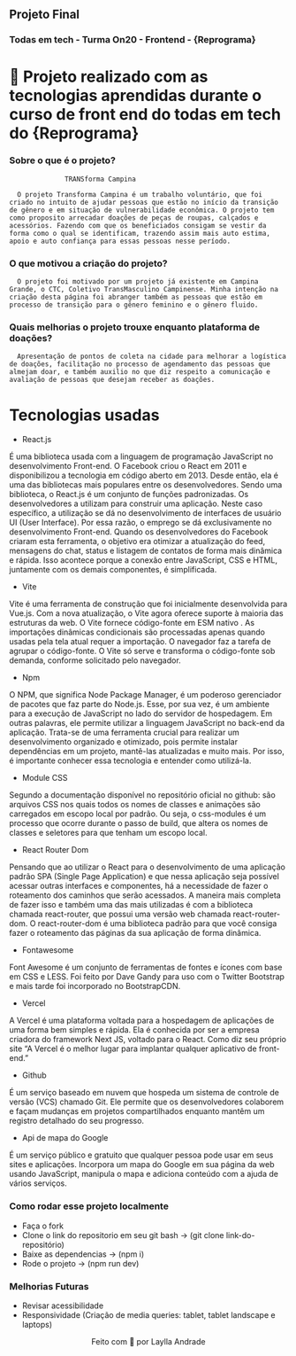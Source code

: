 ## Projeto Final
  ### Todas em tech - Turma On20 - Frontend - {Reprograma} 

# 🧠 Projeto realizado com as tecnologias aprendidas durante o curso de front end do todas em tech do {Reprograma}


### Sobre o que é o projeto?

                  TRANSforma Campina 

      O projeto Transforma Campina é um trabalho voluntário, que foi criado no intuito de ajudar pessoas que estão no início da transição de gênero e em situação de vulnerabilidade econômica. O projeto tem como proposito arrecadar doações de peças de roupas, calçados e acessórios. Fazendo com que os beneficiados consigam se vestir da forma como o qual se identificam, trazendo assim mais auto estima, apoio e auto confiança para essas pessoas nesse período.

### O que motivou a criação do projeto?
      O projeto foi motivado por um projeto já existente em Campina Grande, o CTC, Coletivo TransMasculino Campinense. Minha intenção na criação desta página foi abranger também as pessoas que estão em processo de transição para o gênero feminino e o gênero fluido. 

### Quais melhorias o projeto trouxe enquanto plataforma de doações?
      Apresentação de pontos de coleta na cidade para melhorar a logística de doações, facilitação no processo de agendamento das pessoas que almejam doar, e também auxilio no que diz respeito a comunicação e avaliação de pessoas que desejam receber as doações.

# Tecnologias usadas
 * React.js

É uma biblioteca usada com a linguagem de programação JavaScript no desenvolvimento Front-end. 
O Facebook criou o React em 2011 e disponibilizou a tecnologia em código aberto em 2013. Desde então, ela é uma das bibliotecas mais populares entre os desenvolvedores. Sendo uma biblioteca, o React.js é um conjunto de funções padronizadas. Os desenvolvedores a utilizam para construir uma aplicação. 
Neste caso específico, a utilização se dá no desenvolvimento de interfaces de usuário UI (User Interface). Por essa razão, o emprego se dá exclusivamente no desenvolvimento Front-end. 
Quando os desenvolvedores do Facebook criaram esta ferramenta, o objetivo era otimizar a atualização do feed, mensagens do chat, status e listagem de contatos de forma mais dinâmica e rápida. 
Isso acontece porque a conexão entre JavaScript, CSS e HTML, juntamente com os demais componentes, é simplificada.  

* Vite 

Vite é uma ferramenta de construção que foi inicialmente desenvolvida para Vue.js. Com a nova atualização, o Vite agora oferece suporte à maioria das estruturas da web.
O Vite fornece código-fonte em ESM nativo . As importações dinâmicas condicionais são processadas apenas quando usadas pela tela atual requer a importação. O navegador faz a tarefa de agrupar o código-fonte. O Vite só serve e transforma o código-fonte sob demanda, conforme solicitado pelo navegador.

* Npm

O NPM, que significa Node Package Manager, é um poderoso gerenciador de pacotes que faz parte do Node.js. Esse, por sua vez, é um ambiente para a execução de JavaScript no lado do servidor de hospedagem. Em outras palavras, ele permite utilizar a linguagem JavaScript no back-end da aplicação.
Trata-se de uma ferramenta crucial para realizar um desenvolvimento organizado e otimizado, pois permite instalar dependências em um projeto, mantê-las atualizadas e muito mais. Por isso, é importante conhecer essa tecnologia e entender como utilizá-la. 

* Module CSS

Segundo a documentação disponível no repositório oficial no github: são arquivos CSS nos quais todos os nomes de classes e animações são carregados em escopo local por padrão.
Ou seja, o css-modules é um processo que ocorre durante o passo de build, que altera os nomes de classes e seletores para que tenham um escopo local. 

* React Router Dom

Pensando que ao utilizar o React para o desenvolvimento de uma aplicação padrão SPA (Single Page Application) e que nessa aplicação seja possível acessar outras interfaces e componentes, há a necessidade de fazer o roteamento dos caminhos que serão acessados. A maneira mais completa de fazer isso e também uma das mais utilizadas é com a biblioteca chamada react-router, que possui uma versão web chamada react-router-dom.
O react-router-dom é uma biblioteca padrão para que você consiga fazer o roteamento das páginas da sua aplicação de forma dinâmica.

* Fontawesome 

Font Awesome é um conjunto de ferramentas de fontes e ícones com base em CSS e LESS. Foi feito por Dave Gandy para uso com o Twitter Bootstrap e mais tarde foi incorporado no BootstrapCDN.

* Vercel 

A Vercel é uma plataforma voltada para a hospedagem de aplicações de uma forma bem simples e rápida. Ela é conhecida por ser a empresa criadora do framework Next JS, voltado para o React. Como diz seu próprio site “A Vercel é o melhor lugar para implantar qualquer aplicativo de front-end.”

* Github 

É um serviço baseado em nuvem que hospeda um sistema de controle de versão (VCS) chamado Git. Ele permite que os desenvolvedores colaborem e façam mudanças em projetos compartilhados enquanto mantêm um registro detalhado do seu progresso.

* Api de mapa do Google

É um serviço público e gratuito que qualquer pessoa pode usar em seus sites e aplicações. Incorpora um mapa do Google em sua página da web usando JavaScript, manipula o mapa e adiciona conteúdo com a ajuda de vários serviços.

### Como rodar esse projeto localmente

* Faça o fork
* Clone o link do repositorio em seu git bash -> (git clone link-do-repositório)
* Baixe as dependencias -> (npm i)
* Rode o projeto -> (npm run dev)

### Melhorias Futuras

* Revisar acessibilidade
* Responsividade (Criação de media queries: tablet, tablet landscape e laptops)

<p align="center">
Feito com 💜 por Laylla Andrade
</p>
